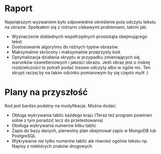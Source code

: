 # Raport

Największym wyzwaniem było odpowiednie określenie pola odczytu tekstu na obrazie. Spotkałem się z różnymi ciekawymi problemami, takimi jak:
- Wyznaczenie dokładnych współrzędnych prostokąta obejmującego tekst.
- Dostosowanie algorytmu do różnych typów obrazów.
- Maksymalnie skrócony i maksymalnie przejrzysty kod. 
- Optymalizacja działania skryptu w przypadku zmieniających się warunków oświetleniowych i jakości obrazu. Jeśli obraz jest o niskiej rozdzielczości to potrafi podać losowe odczyty albo w ogóle nic. Ten skrypt raczej by na takim odcinku pomiarowym by się często mylił :)

# Plany na przyszłość

Kod jest bardzo podatny na modyfikacje. Można dodać:
- Obługa wykrywania tablic każdego kraju (Teraz też program powinien sobie z tym poradzić lecz do przetestowania)
- Obsługa wykrywania numerów kilku tablic
- Zapis do bazy danych, pierwotny plan obejmował zapis w MongoDB lub PostgreSQL
- Wykrywanie nie tylko numerów tablic ale również ogólnie tekstu np. Napisy z niektórych znaków drogowych
